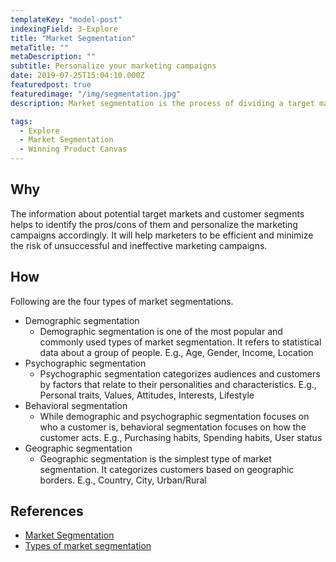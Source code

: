 ```yaml
---
templateKey: "model-post"
indexingField: 3-Explore
title: "Market Segmentation"
metaTitle: ""
metaDescription: ""
subtitle: Personalize your marketing campaigns
date: 2019-07-25T15:04:10.000Z
featuredpost: true
featuredimage: "/img/segmentation.jpg"
description: Market segmentation is the process of dividing a target market into smaller, more defined categories. It segments customers and audiences into groups that share similar characteristics, such as demographics, interests, needs, or location.

tags:
  - Explore
  - Market Segmentation
  - Winning Product Canvas
---
```



## Why
The information about potential target markets and customer segments helps to identify the pros/cons of them and personalize the marketing campaigns accordingly. It will help marketers to be efficient and minimize the risk of unsuccessful and ineffective marketing campaigns. 

## How
Following are the four types of market segmentations.
- Demographic segmentation
  - Demographic segmentation is one of the most popular and commonly used types of market segmentation. It refers to statistical data about a group of people. E.g., Age, Gender, Income, Location
- Psychographic segmentation
  - Psychographic segmentation categorizes audiences and customers by factors that relate to their personalities and characteristics. E.g., Personal traits, Values, Attitudes, Interests, Lifestyle
- Behavioral segmentation
  - While demographic and psychographic segmentation focuses on who a customer is, behavioral segmentation focuses on how the customer acts. E.g., Purchasing habits, Spending habits, User status
- Geographic segmentation
  - Geographic segmentation is the simplest type of market segmentation. It categorizes customers based on geographic borders. E.g., Country, City, Urban/Rural


## References

- [Market Segmentation](https://trackmaven.com/marketing-dictionary/market-segmentation/)
- [Types of market segmentation](https://blog.alexa.com/types-of-market-segmentation/)